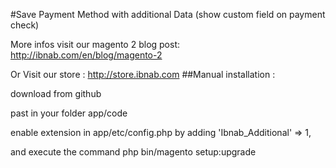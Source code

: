 #Save Payment Method with additional Data (show custom field on payment check)

More infos visit our magento 2 blog post: http://ibnab.com/en/blog/magento-2

Or Visit our store : http://store.ibnab.com
##Manual installation :

download from github

past in your folder app/code

enable extension in  app/etc/config.php by adding 'Ibnab_Additional' => 1,

and execute the command php bin/magento setup:upgrade
